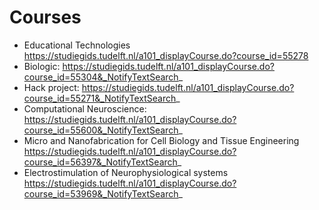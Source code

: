 # Courses

- Educational Technologies https://studiegids.tudelft.nl/a101_displayCourse.do?course_id=55278
- Biologic: https://studiegids.tudelft.nl/a101_displayCourse.do?course_id=55304&_NotifyTextSearch_
- Hack project: https://studiegids.tudelft.nl/a101_displayCourse.do?course_id=55271&_NotifyTextSearch_
- Computational Neuroscience: https://studiegids.tudelft.nl/a101_displayCourse.do?course_id=55600&_NotifyTextSearch_
- Micro and Nanofabrication for Cell Biology and Tissue Engineering https://studiegids.tudelft.nl/a101_displayCourse.do?course_id=56397&_NotifyTextSearch_
- Electrostimulation of Neurophysiological systems https://studiegids.tudelft.nl/a101_displayCourse.do?course_id=53969&_NotifyTextSearch_